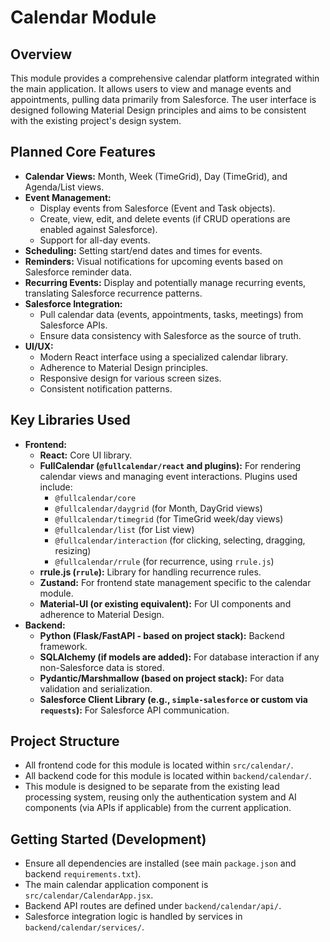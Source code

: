 # Calendar Module

## Overview

This module provides a comprehensive calendar platform integrated within the main application. It allows users to view and manage events and appointments, pulling data primarily from Salesforce. The user interface is designed following Material Design principles and aims to be consistent with the existing project's design system.

## Planned Core Features

*   **Calendar Views:** Month, Week (TimeGrid), Day (TimeGrid), and Agenda/List views.
*   **Event Management:**
    *   Display events from Salesforce (Event and Task objects).
    *   Create, view, edit, and delete events (if CRUD operations are enabled against Salesforce).
    *   Support for all-day events.
*   **Scheduling:** Setting start/end dates and times for events.
*   **Reminders:** Visual notifications for upcoming events based on Salesforce reminder data.
*   **Recurring Events:** Display and potentially manage recurring events, translating Salesforce recurrence patterns.
*   **Salesforce Integration:**
    *   Pull calendar data (events, appointments, tasks, meetings) from Salesforce APIs.
    *   Ensure data consistency with Salesforce as the source of truth.
*   **UI/UX:**
    *   Modern React interface using a specialized calendar library.
    *   Adherence to Material Design principles.
    *   Responsive design for various screen sizes.
    *   Consistent notification patterns.

## Key Libraries Used

*   **Frontend:**
    *   **React:** Core UI library.
    *   **FullCalendar (`@fullcalendar/react` and plugins):** For rendering calendar views and managing event interactions. Plugins used include:
        *   `@fullcalendar/core`
        *   `@fullcalendar/daygrid` (for Month, DayGrid views)
        *   `@fullcalendar/timegrid` (for TimeGrid week/day views)
        *   `@fullcalendar/list` (for List view)
        *   `@fullcalendar/interaction` (for clicking, selecting, dragging, resizing)
        *   `@fullcalendar/rrule` (for recurrence, using `rrule.js`)
    *   **rrule.js (`rrule`):** Library for handling recurrence rules.
    *   **Zustand:** For frontend state management specific to the calendar module.
    *   **Material-UI (or existing equivalent):** For UI components and adherence to Material Design.
*   **Backend:**
    *   **Python (Flask/FastAPI - based on project stack):** Backend framework.
    *   **SQLAlchemy (if models are added):** For database interaction if any non-Salesforce data is stored.
    *   **Pydantic/Marshmallow (based on project stack):** For data validation and serialization.
    *   **Salesforce Client Library (e.g., `simple-salesforce` or custom via `requests`):** For Salesforce API communication.

## Project Structure

*   All frontend code for this module is located within `src/calendar/`.
*   All backend code for this module is located within `backend/calendar/`.
*   This module is designed to be separate from the existing lead processing system, reusing only the authentication system and AI components (via APIs if applicable) from the current application.

## Getting Started (Development)

*   Ensure all dependencies are installed (see main `package.json` and backend `requirements.txt`).
*   The main calendar application component is `src/calendar/CalendarApp.jsx`.
*   Backend API routes are defined under `backend/calendar/api/`.
*   Salesforce integration logic is handled by services in `backend/calendar/services/`.
